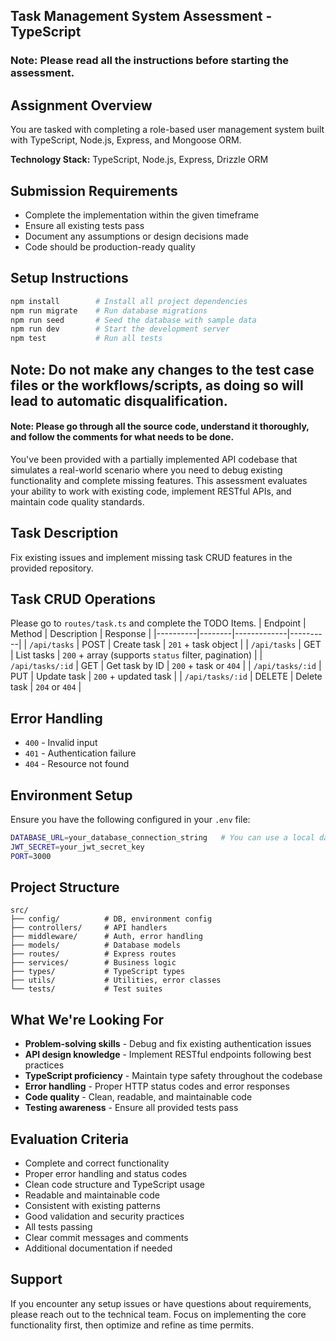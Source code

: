 ## Task Management System Assessment - TypeScript
### Note: Please read all the instructions before starting the assessment.

## Assignment Overview

You are tasked with completing a role-based user management system built with TypeScript, Node.js, Express, and Mongoose ORM.

**Technology Stack:** TypeScript, Node.js, Express, Drizzle ORM

## Submission Requirements
- Complete the implementation within the given timeframe
- Ensure all existing tests pass
- Document any assumptions or design decisions made
- Code should be production-ready quality

## Setup Instructions
```bash
npm install        # Install all project dependencies
npm run migrate    # Run database migrations
npm run seed       # Seed the database with sample data
npm run dev        # Start the development server
npm test           # Run all tests
```
## Note: Do not make any changes to the test case files or the workflows/scripts, as doing so will lead to automatic disqualification.

#### Note: Please go through all the source code, understand it thoroughly, and follow the comments for what needs to be done.

You've been provided with a partially implemented API codebase that simulates a real-world scenario where you need to debug existing functionality and complete missing features. This assessment evaluates your ability to work with existing code, implement RESTful APIs, and maintain code quality standards.

## Task Description
Fix existing issues and implement missing task CRUD features in the provided repository.

## Task CRUD Operations
Please go to `routes/task.ts` and complete the TODO Items.
| Endpoint | Method | Description | Response |
|----------|--------|-------------|----------|
| `/api/tasks` | POST | Create task | `201` + task object |
| `/api/tasks` | GET | List tasks | `200` + array (supports `status` filter, pagination) |
| `/api/tasks/:id` | GET | Get task by ID | `200` + task or `404` |
| `/api/tasks/:id` | PUT | Update task | `200` + updated task |
| `/api/tasks/:id` | DELETE | Delete task | `204` or `404` |

## Error Handling
- `400` - Invalid input
- `401` - Authentication failure  
- `404` - Resource not found

## Environment Setup
Ensure you have the following configured in your `.env` file:
```bash
DATABASE_URL=your_database_connection_string   # You can use a local database URL or a remote database URL for testing.
JWT_SECRET=your_jwt_secret_key
PORT=3000
```

## Project Structure
```
src/
├── config/          # DB, environment config
├── controllers/     # API handlers
├── middleware/      # Auth, error handling
├── models/          # Database models
├── routes/          # Express routes
├── services/        # Business logic
├── types/           # TypeScript types
├── utils/           # Utilities, error classes
└── tests/           # Test suites
```

## What We're Looking For
- **Problem-solving skills** - Debug and fix existing authentication issues
- **API design knowledge** - Implement RESTful endpoints following best practices
- **TypeScript proficiency** - Maintain type safety throughout the codebase
- **Error handling** - Proper HTTP status codes and error responses 
- **Code quality** - Clean, readable, and maintainable code
- **Testing awareness** - Ensure all provided tests pass

## Evaluation Criteria
- Complete and correct functionality
- Proper error handling and status codes
- Clean code structure and TypeScript usage
- Readable and maintainable code
- Consistent with existing patterns
- Good validation and security practices
- All tests passing
- Clear commit messages and comments
- Additional documentation if needed


## Support
If you encounter any setup issues or have questions about requirements, please reach out to the technical team. Focus on implementing the core functionality first, then optimize and refine as time permits.

